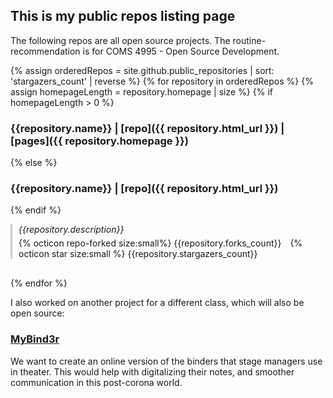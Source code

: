 ## This is my public repos listing page

The following repos are all open source projects. The routine-recommendation is for COMS 4995 - Open Source Development.

{% assign orderedRepos = site.github.public_repositories | sort: 'stargazers_count' | reverse %}
{% for repository in orderedRepos %}
{% assign homepageLength = repository.homepage | size %}
{% if homepageLength > 0 %}
### {{repository.name}} | [repo]({{ repository.html_url }}) | [pages]({{ repository.homepage }}) 
{% else %}
### {{repository.name}} | [repo]({{ repository.html_url }})
{% endif %}
<div style="border-left: 3px solid #CCC; padding-left: 10px; margin-bottom: 30px">
<i>{{repository.description}}</i>
<p style="margin-top: 5px"><span style="margin-right:10px">{% octicon repo-forked size:small%} {{repository.forks_count}}</span> {% octicon star size:small %} {{repository.stargazers_count}} </p>
</div>

{% endfor %}

I also worked on another project for a different class, which will also be open source:

### [MyBind3r](https://github.com/salvolpe/MyBind3r)
We want to create an online version of the binders that stage managers use in theater. This would help with digitalizing their notes, and smoother communication in this post-corona world. 
